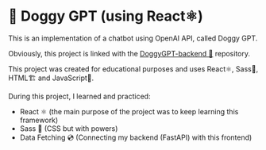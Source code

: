 # 🐶 Doggy GPT (using React⚛️)

This is an implementation of a chatbot using OpenAI API, called Doggy GPT. 

Obviously, this project is linked with the [DoggyGPT-backend 🎒](https://github.com/pabloperezmoya/doggy-gpt) repository.

This project was created for educational purposes and uses React⚛️, Sass💅, HTML🏗️ and JavaScript💛.

During this project, I learned and practiced:

* React ⚛️ (the main purpose of the project was to keep learning this framework)
* Sass 💅 (CSS but with powers)
* Data Fetching 💿 (Connecting my backend (FastAPI) with this frontend)
